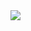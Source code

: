 <img src="https://blog.kakaocdn.net/dn/bRbGL5/btrA5ra3exp/TaPgqsFNcv6pPT2KW0o3Pk/img.gif">

<!--
**ppojun/ppojun** is a ✨ _special_ ✨ repository because its `README.md` (this file) appears on your GitHub profile.

Here are some ideas to get you started:

- 🔭 I’m currently working on ...
- 🌱 I’m currently learning ...
- 👯 I’m looking to collaborate on ...
- 🤔 I’m looking for help with ...
- 💬 Ask me about ...
- 📫 How to reach me: ...
- 😄 Pronouns: ...
- ⚡ Fun fact: ...
-->
